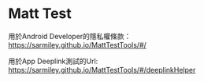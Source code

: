 # Matt Test

用於Android Developer的隱私權條款：https://sarmiley.github.io/MattTestTools/#/

用於App Deeplink測試的Url: https://sarmiley.github.io/MattTestTools/#/deeplinkHelper
